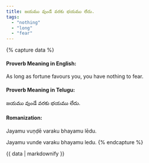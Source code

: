 ```yaml
---
title: జయము వుండే వరకు భయము లేదు.
tags:
  - "nothing"
  - "long"
  - "fear"
---
```


{% capture data %}
#### Proverb Meaning in English:
As long as fortune favours you, you have nothing to fear.

#### Proverb Meaning in Telugu:
జయము వుండే వరకు భయము లేదు.

#### Romanization:
Jayamu vuṇḍē varaku bhayamu lēdu.

Jayamu vunde varaku bhayamu ledu.
{% endcapture %}

{{ data | markdownify }}


